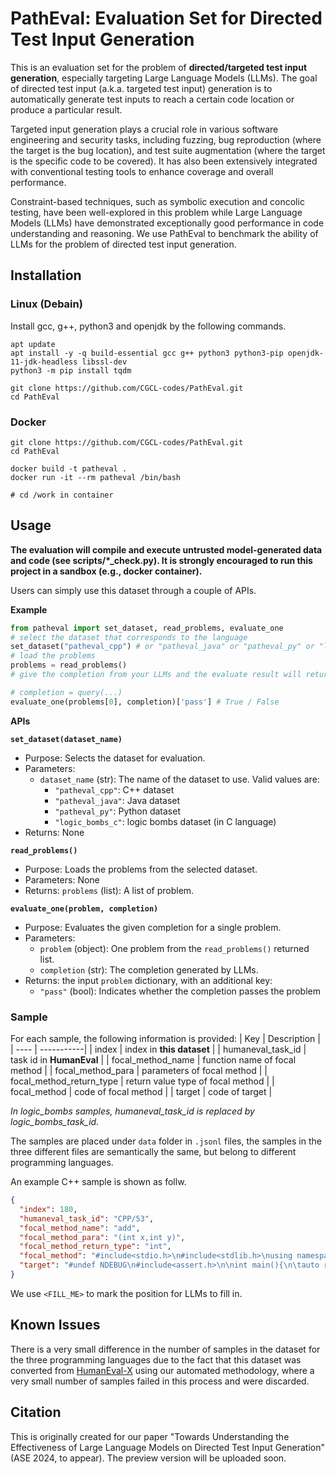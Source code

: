 # PathEval: Evaluation Set for Directed Test Input Generation

This is an evaluation set for the problem of **directed/targeted test input generation**, especially targeting Large Language Models (LLMs).
The goal of directed test input (a.k.a. targeted test input) generation is to automatically generate test inputs to reach a certain code location or produce a particular result. 

Targeted input generation plays a crucial role in various software engineering and security tasks, including fuzzing, bug reproduction (where the target is the bug location), and test suite augmentation (where the target is the specific code to be covered). It has also been extensively integrated with conventional testing tools to enhance coverage and overall performance.

Constraint-based techniques, such as symbolic execution
and concolic testing, have been well-explored in this problem while Large Language Models (LLMs) have demonstrated exceptionally good performance in code understanding and reasoning. We use PathEval to benchmark the ability of LLMs for the problem of directed test input generation. 

## Installation

### Linux (Debain)
Install gcc, g++, python3 and openjdk by the following commands.
```shell
apt update
apt install -y -q build-essential gcc g++ python3 python3-pip openjdk-11-jdk-headless libssl-dev
python3 -m pip install tqdm

git clone https://github.com/CGCL-codes/PathEval.git
cd PathEval
```

### Docker
```shell
git clone https://github.com/CGCL-codes/PathEval.git
cd PathEval

docker build -t patheval .
docker run -it --rm patheval /bin/bash

# cd /work in container
```

## Usage
**The evaluation will compile and execute untrusted model-generated data and code (see scripts/*_check.py). It is strongly encouraged to run this project in a sandbox (e.g., docker container).**


Users can simply use this dataset through a couple of APIs.

**Example**
```python
from patheval import set_dataset, read_problems, evaluate_one
# select the dataset that corresponds to the language
set_dataset("patheval_cpp") # or "patheval_java" or "patheval_py" or "logic_bombs_c"
# load the problems
problems = read_problems()
# give the completion from your LLMs and the evaluate result will return.

# completion = query(...)
evaluate_one(problems[0], completion)['pass'] # True / False
```

**APIs**

**`set_dataset(dataset_name)`**
- Purpose: Selects the dataset for evaluation.
- Parameters:
  - `dataset_name` (str): The name of the dataset to use. Valid values are:
    - `"patheval_cpp"`: C++ dataset
    - `"patheval_java"`: Java dataset
    - `"patheval_py"`: Python dataset
    - `"logic_bombs_c"`: logic bombs dataset (in C language)
- Returns: None

**`read_problems()`**
- Purpose: Loads the problems from the selected dataset.
- Parameters: None
- Returns: `problems` (list): A list of problem.

**`evaluate_one(problem, completion)`**
- Purpose: Evaluates the given completion for a single problem.
- Parameters:
  - `problem` (object): One problem from the `read_problems()` returned list.
  - `completion` (str): The completion generated by LLMs.
- Returns: the input `problem` dictionary, with an additional key:
  - `"pass"` (bool): Indicates whether the completion passes the problem

### Sample
For each sample, the following information is provided:
| Key | Description |
| ---- | -----------| 
| index | index in **this dataset** |
| humaneval_task_id | task id in **HumanEval** | 
| focal_method_name | function name of focal method |
| focal_method_para | parameters of focal method |
| focal_method_return_type | return value type of focal method |
| focal_method | code of focal method |
| target | code of target | 

*In logic_bombs samples, humaneval_task_id is replaced by logic_bombs_task_id.*

The samples are placed under `data` folder in `.jsonl` files, the samples in the three different files are semantically the same, but belong to different programming languages. 

An example C++ sample is shown as follw.
```json
{
  "index": 180,
  "humaneval_task_id": "CPP/53",
  "focal_method_name": "add",
  "focal_method_para": "(int x,int y)",
  "focal_method_return_type": "int",
  "focal_method": "#include<stdio.h>\n#include<stdlib.h>\nusing namespace std;\n#include<algorithm>\n#include<math.h>\nint add(int x,int y){\n    return x+y;\n}",
  "target": "#undef NDEBUG\n#include<assert.h>\n\nint main(){\n\tauto result = add(<FILL_ME>);\n\tassert(result==5);\n}"
}
```
We use `<FILL_ME>` to mark the position for LLMs to fill in.

## Known Issues
There is a very small difference in the number of samples in the dataset for the three programming languages due to the fact that this dataset was converted from [HumanEval-X](https://huggingface.co/datasets/THUDM/humaneval-x) using our automated methodology, where a very small number of samples failed in this process and were discarded.

## Citation
This is originally created for our paper "Towards Understanding the Effectiveness of Large Language Models on Directed Test Input Generation" (ASE 2024, to appear). The preview version will be uploaded soon.